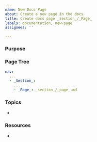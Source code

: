 ```yaml
---
name: New Docs Page
about: Create a new page in the docs
title: Create docs page _Section_/_Page_
labels: documentation, new-page
assignees: ''

---
```


### Purpose

<!-- Why is this page being created? -->

### Page Tree

<!-- Show the updated page tree when the new page is added. -->

```yml
nav:
  ...
  - _Section_:
    ...
    - _Page_: _section_/_page_.md
```

### Topics

<!-- What are some of the topics that will be discussed on the new page? -->

- 

### Resources

<!-- Link to any extra resources that might help and describe the relevance if not obvious. -->

- 

